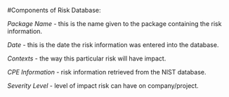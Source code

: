 #Components of Risk Database:

*Package Name* - this is the name given to the package containing the risk information.

*Date* - this is the date the risk information was entered into the database.

*Contexts* - the way this particular risk will have impact.

*CPE Information* - risk information retrieved from the NIST database.

*Severity Level* - level of impact risk can have on company/project.
